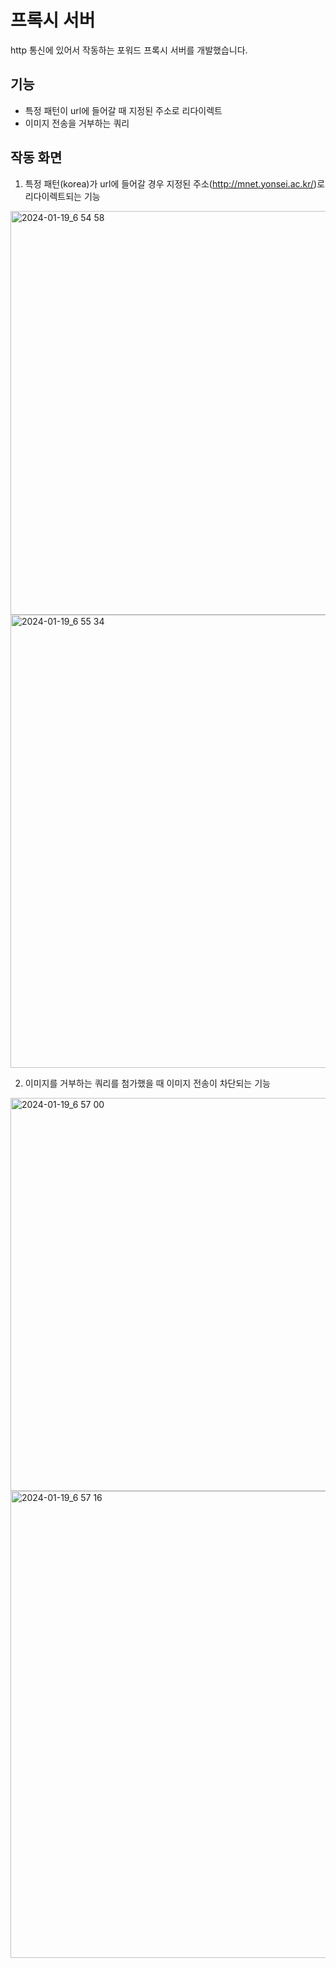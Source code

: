 # 프록시 서버

http 통신에 있어서 작동하는 포워드 프록시 서버를 개발했습니다.

## 기능

* 특정 패턴이 url에 들어갈 때 지정된 주소로 리다이렉트
* 이미지 전송을 거부하는 쿼리

## 작동 화면

1. 특정 패턴(korea)가 url에 들어갈 경우 지정된 주소(http://mnet.yonsei.ac.kr/)로 리다이렉트되는 기능

<img width="646" alt="2024-01-19_6 54 58" src="https://github.com/tngtied/proxy_server/assets/75424805/5054cd2f-c8aa-4931-ada0-e9210a1ad8cd">
<img width="725" alt="2024-01-19_6 55 34" src="https://github.com/tngtied/proxy_server/assets/75424805/a01ef5ee-f881-4f84-8ce3-8564c73f12e5">

2. 이미지를 거부하는 쿼리를 첨가했을 때 이미지 전송이 차단되는 기능

<img width="629" alt="2024-01-19_6 57 00" src="https://github.com/tngtied/proxy_server/assets/75424805/fa69c522-9de0-466b-8bf4-71dc71642504">
<img width="747" alt="2024-01-19_6 57 16" src="https://github.com/tngtied/proxy_server/assets/75424805/8b4a8248-8454-44f5-bf50-900083fd1311">

